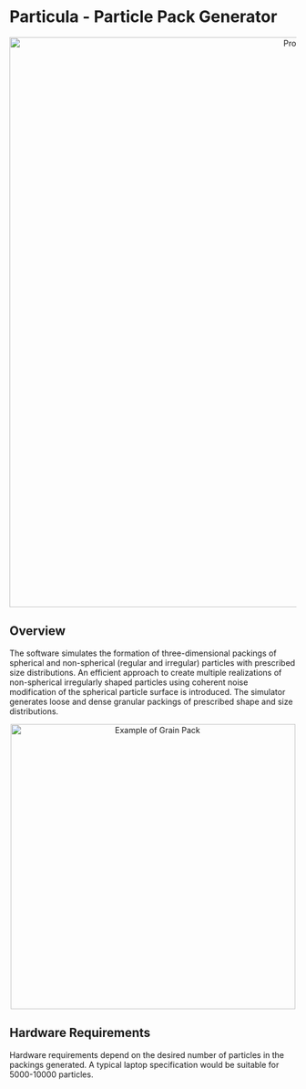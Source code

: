 Particula - Particle Pack Generator
=====

<div align="center">
    <img width=1000 src="https://github.com/MosGeo/ParticlePack/blob/master/ReadmeFiles/Process.png" alt="Process" title="Particle Generation Process"</img>
</div>

## Overview

The software simulates the formation of three-dimensional packings of spherical and non-spherical (regular and irregular) particles with prescribed size distributions. An efficient approach to create multiple realizations of non-spherical irregularly shaped particles using coherent noise modification of the spherical particle surface is introduced. The simulator generates loose and dense granular packings of prescribed shape and size distributions.

<div align="center">
    <img width=500 src="https://github.com/MosGeo/ParticlePack/blob/master/ReadmeFiles/PolyExample.png" alt="Example of Grain Pack" title="Polydesperse Realistic Example"</img>
</div>

## Hardware Requirements

Hardware requirements depend on the desired number of particles in the packings generated. A typical laptop specification would be suitable for 5000-10000 particles. 




